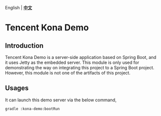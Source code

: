 English | **[中文]**

# Tencent Kona Demo

## Introduction
Tencent Kona Demo is a server-side application based on Spring Boot, and it uses Jetty as the embedded server. This module is only used for demonstrating the way on integrating this project to a Spring Boot project. However, this module is not one of the artifacts of this project.

## Usages
It can launch this demo server via the below command,
```
gradle :kona-demo:bootRun
```


[中文]:
<README_cn.md>
